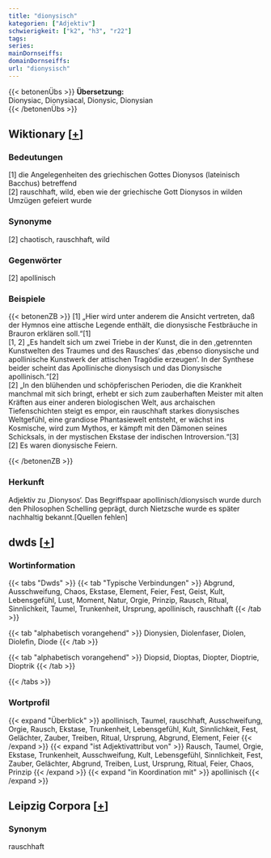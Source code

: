 ```yaml
---
title: "dionysisch"
kategorien: ["Adjektiv"]
schwierigkeit: ["k2", "h3", "r22"]
tags:
series:
mainDornseiffs:
domainDornseiffs:
url: "dionysisch"
---
```


{{< betonenÜbs >}}
**Übersetzung:**  
Dionysiac, Dionysiacal, Dionysic, Dionysian  
{{< /betonenÜbs >}}

## Wiktionary [[+](https://de.wiktionary.org/wiki/dionysisch)]

### Bedeutungen
[1] die Angelegenheiten des griechischen Gottes Dionysos (lateinisch Bacchus) betreffend  
[2] rauschhaft, wild, eben wie der griechische Gott Dionysos in wilden Umzügen gefeiert wurde  

### Synonyme
[2] chaotisch, rauschhaft, wild  

### Gegenwörter
[2] apollinisch  

### Beispiele
{{< betonenZB >}}
[1] „Hier wird unter anderem die Ansicht vertreten, daß der Hymnos eine attische Legende enthält, die dionysische Festbräuche in Brauron erklären soll.“[1]  
[1, 2] „Es handelt sich um zwei Triebe in der Kunst, die in den ‚getrennten Kunstwelten des Traumes und des Rausches‘ das ‚ebenso dionysische und apollinische Kunstwerk der attischen Tragödie erzeugen‘. In der Synthese beider scheint das Apollinische dionysisch und das Dionysische apollinisch.“[2]  
[2] „In den blühenden und schöpferischen Perioden, die die Krankheit manchmal mit sich bringt, erhebt er sich zum zauberhaften Meister mit alten Kräften aus einer anderen biologischen Welt, aus archaischen Tiefenschichten steigt es empor, ein rauschhaft starkes dionysisches Weltgefühl, eine grandiose Phantasiewelt entsteht, er wächst ins Kosmische, wird zum Mythos, er kämpft mit den Dämonen seines Schicksals, in der mystischen Ekstase der indischen Introversion.“[3]  
[2] Es waren dionysische Feiern.  

{{< /betonenZB >}}
### Herkunft
Adjektiv zu ‚Dionysos‘. Das Begriffspaar apollinisch/dionysisch wurde durch den Philosophen Schelling geprägt, durch Nietzsche wurde es später nachhaltig bekannt.[Quellen fehlen]  



## dwds [[+](https://www.dwds.de/wb/dionysisch)]

### Wortinformation
{{< tabs "Dwds" >}}
{{< tab "Typische Verbindungen" >}}
Abgrund, Ausschweifung, Chaos, Ekstase, Element, Feier, Fest, Geist, Kult, Lebensgefühl, Lust, Moment, Natur, Orgie, Prinzip, Rausch, Ritual, Sinnlichkeit, Taumel, Trunkenheit, Ursprung, apollinisch, rauschhaft
{{< /tab >}}

{{< tab "alphabetisch vorangehend" >}}
Dionysien, Diolenfaser, Diolen, Diolefin, Diode
{{< /tab >}}

{{< tab "alphabetisch vorangehend" >}}
Diopsid, Dioptas, Diopter, Dioptrie, Dioptrik
{{< /tab >}}

{{< /tabs >}}

### Wortprofil
{{< expand "Überblick" >}} apollinisch, Taumel, rauschhaft, Ausschweifung, Orgie, Rausch, Ekstase, Trunkenheit, Lebensgefühl, Kult, Sinnlichkeit, Fest, Gelächter, Zauber, Treiben, Ritual, Ursprung, Abgrund, Element, Feier {{< /expand >}}
{{< expand "ist Adjektivattribut von" >}} Rausch, Taumel, Orgie, Ekstase, Trunkenheit, Ausschweifung, Kult, Lebensgefühl, Sinnlichkeit, Fest, Zauber, Gelächter, Abgrund, Treiben, Lust, Ursprung, Ritual, Feier, Chaos, Prinzip {{< /expand >}}
{{< expand "in Koordination mit" >}} apollinisch {{< /expand >}}

## Leipzig Corpora [[+](https://corpora.uni-leipzig.de/en/res?word=dionysisch&corpusId=deu_newscrawl-public_2018)]


### Synonym
rauschhaft

